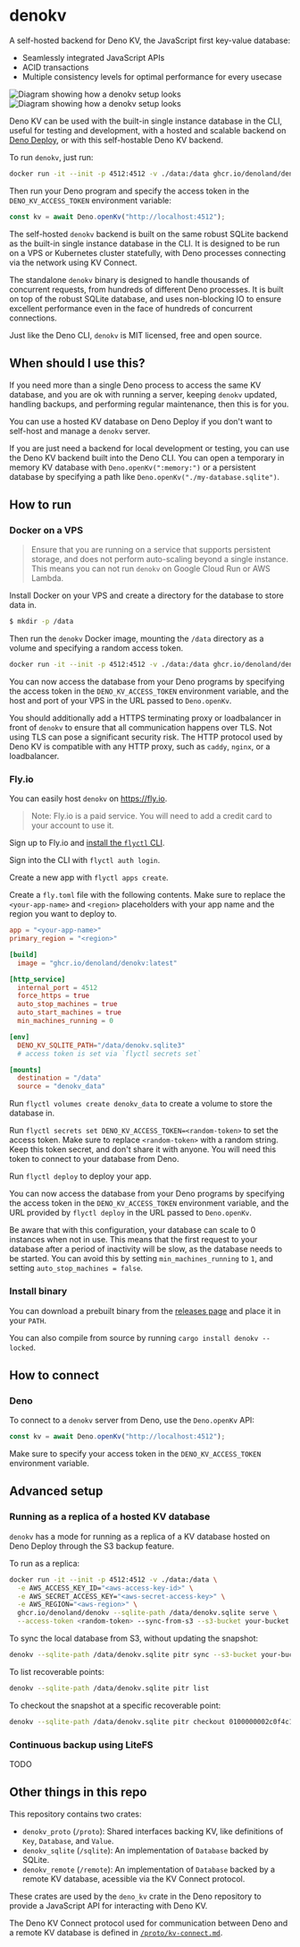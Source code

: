 # denokv

A self-hosted backend for Deno KV, the JavaScript first key-value database:

- Seamlessly integrated JavaScript APIs
- ACID transactions
- Multiple consistency levels for optimal performance for every usecase

![Diagram showing how a `denokv` setup looks](./.github/diagram-dark.png#gh-dark-mode-only)
![Diagram showing how a `denokv` setup looks](./.github/diagram-light.png#gh-light-mode-only)

Deno KV can be used with the built-in single instance database in the CLI,
useful for testing and development, with a hosted and scalable backend on
[Deno Deploy](https://deno.com/deploy), or with this self-hostable Deno KV
backend.

To run `denokv`, just run:

```sh
docker run -it --init -p 4512:4512 -v ./data:/data ghcr.io/denoland/denokv serve --sqlite-path /data/denokv.sqlite --access-token <random-token>
```

Then run your Deno program and specify the access token in the
`DENO_KV_ACCESS_TOKEN` environment variable:

```ts
const kv = await Deno.openKv("http://localhost:4512");
```

The self-hosted `denokv` backend is built on the same robust SQLite backend as
the built-in single instance database in the CLI. It is designed to be run on a
VPS or Kubernetes cluster statefully, with Deno processes connecting via the
network using KV Connect.

The standalone `denokv` binary is designed to handle thousands of concurrent
requests, from hundreds of different Deno processes. It is built on top of the
robust SQLite database, and uses non-blocking IO to ensure excellent performance
even in the face of hundreds of concurrent connections.

Just like the Deno CLI, `denokv` is MIT licensed, free and open source.

## When should I use this?

If you need more than a single Deno process to access the same KV database, and
you are ok with running a server, keeping `denokv` updated, handling backups,
and performing regular maintenance, then this is for you.

You can use a hosted KV database on Deno Deploy if you don't want to self-host
and manage a `denokv` server.

If you are just need a backend for local development or testing, you can use the
Deno KV backend built into the Deno CLI. You can open a temporary in memory KV
database with `Deno.openKv(":memory:")` or a persistent database by specifying a
path like `Deno.openKv("./my-database.sqlite")`.

## How to run

### Docker on a VPS

> Ensure that you are running on a service that supports persistent storage, and
> does not perform auto-scaling beyond a single instance. This means you can not
> run `denokv` on Google Cloud Run or AWS Lambda.

Install Docker on your VPS and create a directory for the database to store data
in.

```sh
$ mkdir -p /data
```

Then run the `denokv` Docker image, mounting the `/data` directory as a volume
and specifying a random access token.

```sh
docker run -it --init -p 4512:4512 -v ./data:/data ghcr.io/denoland/denokv serve --sqlite-path /data/denokv.sqlite --access-token <random-token>
```

You can now access the database from your Deno programs by specifying the access
token in the `DENO_KV_ACCESS_TOKEN` environment variable, and the host and port
of your VPS in the URL passed to `Deno.openKv`.

You should additionally add a HTTPS terminating proxy or loadbalancer in front
of `denokv` to ensure that all communication happens over TLS. Not using TLS can
pose a significant security risk. The HTTP protocol used by Deno KV is
compatible with any HTTP proxy, such as `caddy`, `nginx`, or a loadbalancer.

### Fly.io

You can easily host `denokv` on https://fly.io.

> Note: Fly.io is a paid service. You will need to add a credit card to your
> account to use it.

Sign up to Fly.io and
[install the `flyctl` CLI](https://fly.io/docs/hands-on/install-flyctl/).

Sign into the CLI with `flyctl auth login`.

Create a new app with `flyctl apps create`.

Create a `fly.toml` file with the following contents. Make sure to replace the
`<your-app-name>` and `<region>` placeholders with your app name and the region
you want to deploy to.

```toml
app = "<your-app-name>"
primary_region = "<region>"

[build]
  image = "ghcr.io/denoland/denokv:latest"

[http_service]
  internal_port = 4512
  force_https = true
  auto_stop_machines = true
  auto_start_machines = true
  min_machines_running = 0

[env]
  DENO_KV_SQLITE_PATH="/data/denokv.sqlite3"
  # access token is set via `flyctl secrets set`

[mounts]
  destination = "/data"
  source = "denokv_data"
```

Run `flyctl volumes create denokv_data` to create a volume to store the database
in.

Run `flyctl secrets set DENO_KV_ACCESS_TOKEN=<random-token>` to set the access
token. Make sure to replace `<random-token>` with a random string. Keep this
token secret, and don't share it with anyone. You will need this token to
connect to your database from Deno.

Run `flyctl deploy` to deploy your app.

You can now access the database from your Deno programs by specifying the access
token in the `DENO_KV_ACCESS_TOKEN` environment variable, and the URL provided
by `flyctl deploy` in the URL passed to `Deno.openKv`.

Be aware that with this configuration, your database can scale to 0 instances
when not in use. This means that the first request to your database after a
period of inactivity will be slow, as the database needs to be started. You can
avoid this by setting `min_machines_running` to `1`, and setting
`auto_stop_machines = false`.

### Install binary

You can download a prebuilt binary from the
[releases page](https://github.com/denoland/denokv/releases/tag/0.1.0) and place
it in your `PATH`.

You can also compile from source by running `cargo install denokv --locked`.

## How to connect

### Deno

To connect to a `denokv` server from Deno, use the `Deno.openKv` API:

```ts
const kv = await Deno.openKv("http://localhost:4512");
```

Make sure to specify your access token in the `DENO_KV_ACCESS_TOKEN` environment
variable.

<!-- TBD: ### Node.js -->

## Advanced setup

### Running as a replica of a hosted KV database

`denokv` has a mode for running as a replica of a KV database hosted on Deno
Deploy through the S3 backup feature.

To run as a replica:

```sh
docker run -it --init -p 4512:4512 -v ./data:/data \
  -e AWS_ACCESS_KEY_ID="<aws-access-key-id>" \
  -e AWS_SECRET_ACCESS_KEY="<aws-secret-access-key>" \
  -e AWS_REGION="<aws-region>" \
  ghcr.io/denoland/denokv --sqlite-path /data/denokv.sqlite serve \
  --access-token <random-token> --sync-from-s3 --s3-bucket your-bucket --s3-prefix some-prefix/6aea9765-2b1e-41c7-8904-0bdcd70b21d3/
```

To sync the local database from S3, without updating the snapshot:

```sh
denokv --sqlite-path /data/denokv.sqlite pitr sync --s3-bucket your-bucket --s3-prefix some-prefix/6aea9765-2b1e-41c7-8904-0bdcd70b21d3/
```

To list recoverable points:

```sh
denokv --sqlite-path /data/denokv.sqlite pitr list
```

To checkout the snapshot at a specific recoverable point:

```sh
denokv --sqlite-path /data/denokv.sqlite pitr checkout 0100000002c0f4c10000
```

### Continuous backup using LiteFS

TODO

## Other things in this repo

This repository contains two crates:

- `denokv_proto` (`/proto`): Shared interfaces backing KV, like definitions of
  `Key`, `Database`, and `Value`.
- `denokv_sqlite` (`/sqlite`): An implementation of `Database` backed by SQLite.
- `denokv_remote` (`/remote`): An implementation of `Database` backed by a
  remote KV database, acessible via the KV Connect protocol.

These crates are used by the `deno_kv` crate in the Deno repository to provide a
JavaScript API for interacting with Deno KV.

The Deno KV Connect protocol used for communication between Deno and a remote KV
database is defined in [`/proto/kv-connect.md`](./proto/kv-connect.md).
